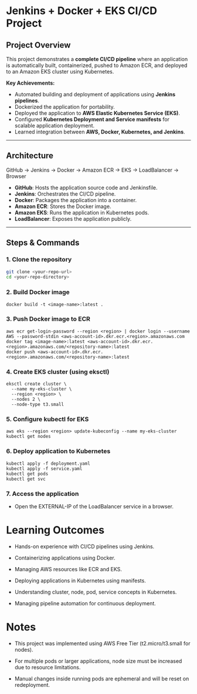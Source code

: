 # Jenkins + Docker + EKS CI/CD Project

## Project Overview

This project demonstrates a **complete CI/CD pipeline** where an application is automatically built, containerized, pushed to Amazon ECR, and deployed to an Amazon EKS cluster using Kubernetes.  

**Key Achievements:**
- Automated building and deployment of applications using **Jenkins pipelines**.
- Dockerized the application for portability.
- Deployed the application to **AWS Elastic Kubernetes Service (EKS)**.
- Configured **Kubernetes Deployment and Service manifests** for scalable application deployment.
- Learned integration between **AWS, Docker, Kubernetes, and Jenkins**.

---

## Architecture
GitHub → Jenkins → Docker → Amazon ECR → EKS → LoadBalancer → Browser

- **GitHub**: Hosts the application source code and Jenkinsfile.
- **Jenkins**: Orchestrates the CI/CD pipeline.
- **Docker**: Packages the application into a container.
- **Amazon ECR**: Stores the Docker image.
- **Amazon EKS**: Runs the application in Kubernetes pods.
- **LoadBalancer**: Exposes the application publicly.

---

## Steps & Commands

### 1. Clone the repository
```bash
git clone <your-repo-url>
cd <your-repo-directory>
```

### 2. Build Docker image
```
docker build -t <image-name>:latest .
```
### 3. Push Docker image to ECR
```
aws ecr get-login-password --region <region> | docker login --username AWS --password-stdin <aws-account-id>.dkr.ecr.<region>.amazonaws.com
docker tag <image-name>:latest <aws-account-id>.dkr.ecr.<region>.amazonaws.com/<repository-name>:latest
docker push <aws-account-id>.dkr.ecr.<region>.amazonaws.com/<repository-name>:latest
```
### 4. Create EKS cluster (using eksctl)
```
eksctl create cluster \
  --name my-eks-cluster \
  --region <region> \
  --nodes 2 \
  --node-type t3.small
```
### 5. Configure kubectl for EKS
```
aws eks --region <region> update-kubeconfig --name my-eks-cluster
kubectl get nodes
```

### 6. Deploy application to Kubernetes
```
kubectl apply -f deployment.yaml
kubectl apply -f service.yaml
kubectl get pods
kubectl get svc
```

### 7. Access the application

- Open the EXTERNAL-IP of the LoadBalancer service in a browser.

# Learning Outcomes

- Hands-on experience with CI/CD pipelines using Jenkins.

- Containerizing applications using Docker.

- Managing AWS resources like ECR and EKS.

- Deploying applications in Kubernetes using manifests.

- Understanding cluster, node, pod, service concepts in Kubernetes.

- Managing pipeline automation for continuous deployment.

# Notes

- This project was implemented using AWS Free Tier (t2.micro/t3.small for nodes).

- For multiple pods or larger applications, node size must be increased due to resource limitations.

- Manual changes inside running pods are ephemeral and will be reset on redeployment.


